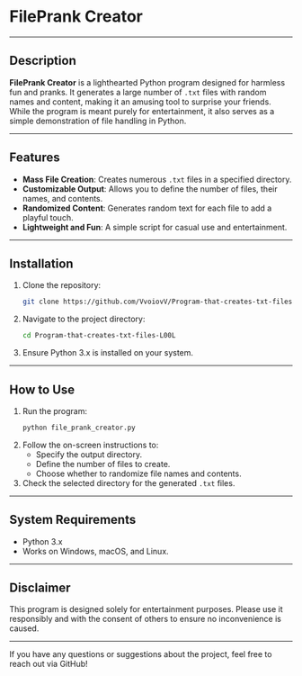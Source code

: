# FilePrank Creator

---

## Description
**FilePrank Creator** is a lighthearted Python program designed for harmless fun and pranks. It generates a large number of `.txt` files with random names and content, making it an amusing tool to surprise your friends. While the program is meant purely for entertainment, it also serves as a simple demonstration of file handling in Python.

---

## Features
- **Mass File Creation**: Creates numerous `.txt` files in a specified directory.
- **Customizable Output**: Allows you to define the number of files, their names, and contents.
- **Randomized Content**: Generates random text for each file to add a playful touch.
- **Lightweight and Fun**: A simple script for casual use and entertainment.

---

## Installation
1. Clone the repository:
   ```bash
   git clone https://github.com/VvoiovV/Program-that-creates-txt-files-L00L.git
   ```
2. Navigate to the project directory:
   ```bash
   cd Program-that-creates-txt-files-L00L
   ```
3. Ensure Python 3.x is installed on your system.

---

## How to Use
1. Run the program:
   ```bash
   python file_prank_creator.py
   ```
2. Follow the on-screen instructions to:
   - Specify the output directory.
   - Define the number of files to create.
   - Choose whether to randomize file names and contents.
3. Check the selected directory for the generated `.txt` files.

---

## System Requirements
- Python 3.x
- Works on Windows, macOS, and Linux.

---

## Disclaimer
This program is designed solely for entertainment purposes. Please use it responsibly and with the consent of others to ensure no inconvenience is caused.

---

If you have any questions or suggestions about the project, feel free to reach out via GitHub!
